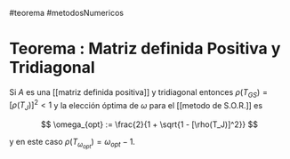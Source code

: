 #teorema #metodosNumericos
# Teorema : Matriz definida Positiva y Tridiagonal

Si $A$ es una [[matriz definida positiva]] y tridiagonal entonces $\rho(T_{GS}) = [\rho(T_J)]^2 < 1$ y la elección óptima de $\omega$ para el [[metodo de S.O.R.]] es

$$
\omega_{opt} := \frac{2}{1 + \sqrt{1 - [\rho(T_J)]^2}}
$$

y en este caso $\rho(T_{\omega_{opt}}) = \omega_{opt} - 1$.


